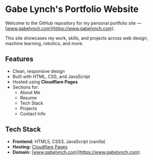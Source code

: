 # Gabe Lynch's Portfolio Website

Welcome to the GitHub repository for my personal portfolio site — [www.gabelynch.com](https://www.gabelynch.com). 

This site showcases my work, skills, and projects across web design, machine learning, robotics, and more.

## Features

- Clean, responsive design
- Built with HTML, CSS, and JavaScript
- Hosted using **Cloudflare Pages**
- Sections for:
  - About Me
  - Resume
  - Tech Stack
  - Projects
  - Contact Info

## Tech Stack

- **Frontend:** HTML5, CSS3, JavaScript (vanilla)
- **Hosting:** [Cloudflare Pages](https://pages.cloudflare.com/)
- **Domain:** [www.gabelynch.com](https://www.gabelynch.com)